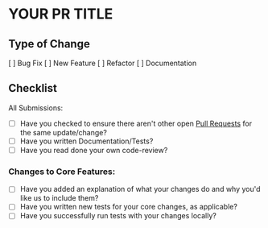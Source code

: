 # YOUR PR TITLE

## Type of Change

[ ] Bug Fix
[ ] New Feature
[ ] Refactor
[ ] Documentation

## Checklist

All Submissions:
* [ ] Have you checked to ensure there aren't other open [Pull Requests](../../../pulls) for the same update/change?
* [ ] Have you written Documentation/Tests?
* [ ] Have you read done your own code-review?

### Changes to Core Features:

* [ ] Have you added an explanation of what your changes do and why you'd like us to include them?
* [ ] Have you written new tests for your core changes, as applicable?
* [ ] Have you successfully run tests with your changes locally?